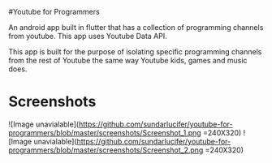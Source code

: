 #Youtube for Programmers

An android app built in flutter that has a collection of programming channels from youtube.
This app uses Youtube Data API.

This app is built for the purpose of isolating specific programming channels from the rest of Youtube the same way Youtube kids, games and music does.

# Screenshots
![Image unavialable](https://github.com/sundarlucifer/youtube-for-programmers/blob/master/screenshots/Screenshot_1.png =240X320)
![Image unavialable](https://github.com/sundarlucifer/youtube-for-programmers/blob/master/screenshots/Screenshot_2.png =240X320)
